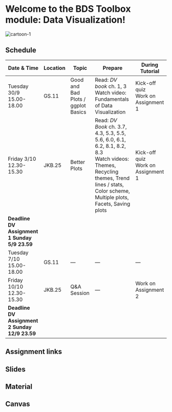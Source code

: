 # Welcome to the BDS Toolbox module: Data Visualization!
![cartoon-1](cartoon-1.png)
## Schedule

| Date & Time           | Location | Topic             | Prepare                                                                                                                                           | During Tutorial        |
|-----------------------|----------|------------------|--------------------------------------------------------------------------------------------------------------------------------------------------|-----------------------|
| Tuesday 30/9 15.00-18.00 | GS.11    | Good and Bad Plots / ggplot Basics | Read: *DV book* ch. 1, 3<br>Watch video: Fundamentals of Data Visualization                                                                      | Kick-off quiz<br>Work on Assignment 1 |
| Friday 3/10 12.30-15.30 | JKB.25   | Better Plots     | Read: *DV Book* ch. 3.7, 4.3, 5.3, 5.5, 5.6, 6.0, 6.1, 6.2, 8.1, 8.2, 8.3<br>Watch videos: Themes, Recycling themes, Trend lines / stats, Color scheme, Multiple plots, Facets, Saving plots | Kick-off quiz<br>Work on Assignment 1 |
| **Deadline DV Assignment 1 Sunday 5/9 23.59** |          |                  |                                                                                                                            |                       |
| Tuesday 7/10 15.00-18.00 | GS.11    | —                | —                                                                                                                                                | —                     |
| Friday 10/10 12.30-15.30 | JKB.25   | Q&A Session      | —                                                                                                                                                | Work on Assignment 2  |
| **Deadline DV Assignment 2 Sunday 12/9 23.59** |          |                  |                                                                                                                             |                       |

## Assignment links
## Slides 
## Material
## Canvas
